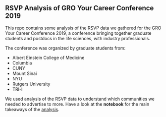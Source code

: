 ## RSVP Analysis of GRO Your Career Conference 2019

This repo contains some analysis of the RSVP data we gathered for the GRO Your Career Conference 2019, a conference bringing together graduate students and postdocs in the life sciences, with industry professionals.

The conference was organized by graduate students from:
* Albert Einstein College of Medicine
* Columbia
* CUNY
* Mount Sinai
* NYU
* Rutgers University
* TRI-I

We used analysis of the RSVP data to understand which communities we needed to advertise to more.
Have a look at the **notebook** for the main takeaways of the [analysis](GRO_2019_04_22_RSVP_stats.md).
